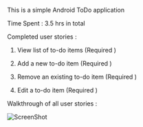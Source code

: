 This is a simple Android ToDo application

Time Spent : 3.5 hrs in total

Completed user stories : 

1) View list of to-do items (Required ) 

2) Add a new to-do item (Required )

3) Remove an existing to-do item (Required )

4) Edit a to-do item (Required ) 


Walkthrough of all user stories : 

![ScreenShot](https://github.com/netra-m/ToDoApp/todoAppDemo.gif)
